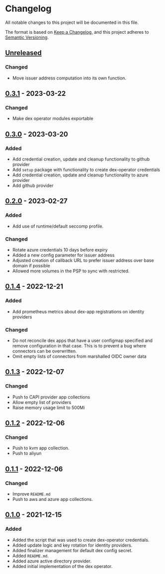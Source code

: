 # Changelog

All notable changes to this project will be documented in this file.

The format is based on [Keep a Changelog](https://keepachangelog.com/en/1.0.0/),
and this project adheres to [Semantic Versioning](https://semver.org/spec/v2.0.0.html).

## [Unreleased]

### Changed

- Move issuer address computation into its own function.

## [0.3.1] - 2023-03-22

### Changed

- Make dex operator modules exportable

## [0.3.0] - 2023-03-20

### Added

- Add credential creation, update and cleanup functionality to github provider
- Add `setup` package with functionality to create dex-operator credentials
- Add credential creation, update and cleanup functionality to azure provider
- Add github provider

## [0.2.0] - 2023-02-27

### Added

- Add use of runtime/default seccomp profile.

### Changed

- Rotate azure credentials 10 days before expiry
- Added a new config parameter for issuer address
- Adjusted creation of callback URL to prefer issuer address over base domain if possible
- Allowed more volumes in the PSP to sync with restricted.

## [0.1.4] - 2022-12-21

### Added

- Add prometheus metrics about dex-app registrations on identity providers

### Changed

- Do not reconcile dex apps that have a user configmap specified and remove configuration in that case. This is to prevent a bug where connectors can be overwritten. 
- Omit empty lists of connectors from marshalled OIDC owner data

## [0.1.3] - 2022-12-07

### Changed

- Push to CAPI provider app collections
- Allow empty list of providers
- Raise memory usage limit to 500Mi

## [0.1.2] - 2022-12-06

### Changed

- Push to kvm app collection.
- Push to aliyun

## [0.1.1] - 2022-12-06

### Changed

- Improve `README.md`
- Push to aws and azure app collections.

## [0.1.0] - 2021-12-15

### Added

- Added the script that was used to create dex-operator credentials.
- Added update logic and key rotation for identity providers.
- Added finalizer management for default dex config secret.
- Added `README.md`.
- Added azure active directory provider.
- Added initial implementation of the dex operator.

[Unreleased]: https://github.com/giantswarm/dex-operator/compare/v0.3.1...HEAD
[0.3.1]: https://github.com/giantswarm/dex-operator/compare/v0.3.0...v0.3.1
[0.3.0]: https://github.com/giantswarm/dex-operator/compare/v0.2.0...v0.3.0
[0.2.0]: https://github.com/giantswarm/dex-operator/compare/v0.1.4...v0.2.0
[0.1.4]: https://github.com/giantswarm/dex-operator/compare/v0.1.3...v0.1.4
[0.1.3]: https://github.com/giantswarm/dex-operator/compare/v0.1.2...v0.1.3
[0.1.2]: https://github.com/giantswarm/dex-operator/compare/v0.1.1...v0.1.2
[0.1.1]: https://github.com/giantswarm/dex-operator/compare/v0.1.0...v0.1.1
[0.1.0]: https://github.com/giantswarm/dex-operator/releases/tag/v0.1.0
